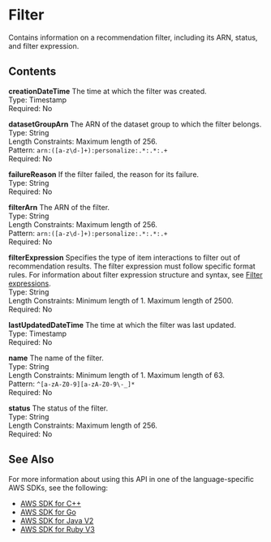# Filter<a name="API_Filter"></a>

Contains information on a recommendation filter, including its ARN, status, and filter expression\.

## Contents<a name="API_Filter_Contents"></a>

 **creationDateTime**   <a name="personalize-Type-Filter-creationDateTime"></a>
The time at which the filter was created\.  
Type: Timestamp  
Required: No

 **datasetGroupArn**   <a name="personalize-Type-Filter-datasetGroupArn"></a>
The ARN of the dataset group to which the filter belongs\.  
Type: String  
Length Constraints: Maximum length of 256\.  
Pattern: `arn:([a-z\d-]+):personalize:.*:.*:.+`   
Required: No

 **failureReason**   <a name="personalize-Type-Filter-failureReason"></a>
If the filter failed, the reason for its failure\.  
Type: String  
Required: No

 **filterArn**   <a name="personalize-Type-Filter-filterArn"></a>
The ARN of the filter\.  
Type: String  
Length Constraints: Maximum length of 256\.  
Pattern: `arn:([a-z\d-]+):personalize:.*:.*:.+`   
Required: No

 **filterExpression**   <a name="personalize-Type-Filter-filterExpression"></a>
Specifies the type of item interactions to filter out of recommendation results\. The filter expression must follow specific format rules\. For information about filter expression structure and syntax, see [Filter expressions](filter-expressions.md)\.  
Type: String  
Length Constraints: Minimum length of 1\. Maximum length of 2500\.  
Required: No

 **lastUpdatedDateTime**   <a name="personalize-Type-Filter-lastUpdatedDateTime"></a>
The time at which the filter was last updated\.  
Type: Timestamp  
Required: No

 **name**   <a name="personalize-Type-Filter-name"></a>
The name of the filter\.  
Type: String  
Length Constraints: Minimum length of 1\. Maximum length of 63\.  
Pattern: `^[a-zA-Z0-9][a-zA-Z0-9\-_]*`   
Required: No

 **status**   <a name="personalize-Type-Filter-status"></a>
The status of the filter\.  
Type: String  
Length Constraints: Maximum length of 256\.  
Required: No

## See Also<a name="API_Filter_SeeAlso"></a>

For more information about using this API in one of the language\-specific AWS SDKs, see the following:
+  [AWS SDK for C\+\+](https://docs.aws.amazon.com/goto/SdkForCpp/personalize-2018-05-22/Filter) 
+  [AWS SDK for Go](https://docs.aws.amazon.com/goto/SdkForGoV1/personalize-2018-05-22/Filter) 
+  [AWS SDK for Java V2](https://docs.aws.amazon.com/goto/SdkForJavaV2/personalize-2018-05-22/Filter) 
+  [AWS SDK for Ruby V3](https://docs.aws.amazon.com/goto/SdkForRubyV3/personalize-2018-05-22/Filter) 